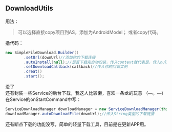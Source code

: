 ﻿## DownloadUtils
用法：
>可以选择直接copy项目到AS，添加为AndroidModel；
>或者copy代码。

撸代码：
```java
new SimpleFileDownload.Builder()
		.setUrl(downUrl)//添加你的下载连接
		.autoInstall(null);//是否下载完自动安装，传入context就代表是，传入null就代表否
		.setDownloadCallback(callback)//传入你的回调实例
		.creat()
		.start();
```
没了  
还有封装一些Service的后台下载，我这人比较懒，喜欢一条龙的玩意 （—。—）
在Service的onStartCommand中写：
```java
ServiceDownloadManager downloadManager = new ServiceDownloadManager(this);//this就是Service。。。
downloadManager.autoDownloadFile(downUrl);//传入String类型的下载链接
```
还有断点下载的功能没写，简单的轻量下载工具，目前是在更新APP用。
